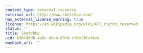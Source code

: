 ```yaml
---
content_type: external-resource
external_url: http://www.sketchup.com/
has_external_license_warning: true
license: https://en.wikipedia.org/wiki/All_rights_reserved
status: ''
title: SketchUp
uid: b36f46d6-4e0c-4dc4-80f4-cfdb136ef4ee
wayback_url: ''
---
```


